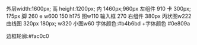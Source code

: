 外层width:1600px; 高  height:1200px;
内   1460px;960px
左组件 910
卡  300px; 175px
脚 260   e w600 150   h175 
   图w110
输入框 270 
右组件  380px            丙状图w222   曲线图 320px 180px;
        w320
        小图w60
    字体颜色:#b4b6bd
     +字体颜色 #0e809a

边框轮廓:#fac0c0